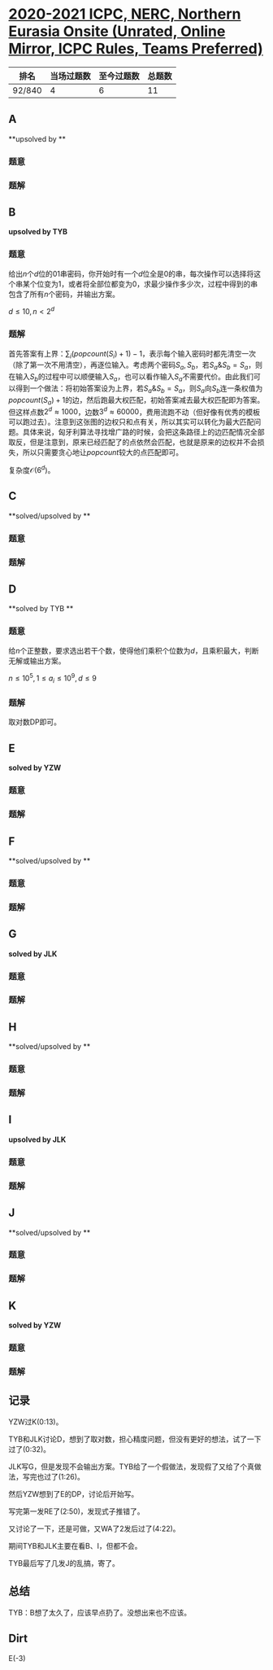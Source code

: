 # [ 2020-2021 ICPC, NERC, Northern Eurasia Onsite (Unrated, Online Mirror, ICPC Rules, Teams Preferred)](https://codeforces.com/contest/1510)

| 排名   | 当场过题数 | 至今过题数 | 总题数 |
| ------ | ---------- | ---------- | ------ |
| 92/840 | 4          | 6          | 11     |

## **A**

**upsolved by **

### 题意



### 题解



## **B**

**upsolved by TYB**

### 题意

给出$n$个$d$位的$01$串密码，你开始时有一个$d$位全是$0$的串，每次操作可以选择将这个串某个位变为$1$，或者将全部位都变为$0$，求最少操作多少次，过程中得到的串包含了所有$n$个密码，并输出方案。

$d\le10,n<2^d$

### 题解

首先答案有上界：$\sum_i(popcount(S_i)+1)-1$，表示每个输入密码时都先清空一次（除了第一次不用清空），再逐位输入。考虑两个密码$S_a,S_b$，若$S_a\&S_b=S_a$，则在输入$S_b$的过程中可以顺便输入$S_a$​，也可以看作输入$S_a$​不需要代价。由此我们可以得到一个做法：将初始答案设为上界，若$S_a\&S_b=S_a$，则$S_a$向$S_b$连一条权值为$popcount(S_a)+1$的边，然后跑最大权匹配，初始答案减去最大权匹配即为答案。但这样点数$2^d\approx1000$，边数$3^d\approx60000$，费用流跑不动（但好像有优秀的模板可以跑过去）。注意到这张图的边权只和点有关，所以其实可以转化为最大匹配问题。具体来说，匈牙利算法寻找增广路的时候，会把这条路径上的边匹配情况全部取反，但是注意到，原来已经匹配了的点依然会匹配，也就是原来的边权并不会损失，所以只需要贪心地让$popcount$较大的点匹配即可。

复杂度$\mathcal{O}(6^d)$。

## **C**

**solved/upsolved by **

### 题意



### 题解



## **D**

**solved by TYB **

### 题意

给$n$个正整数，要求选出若干个数，使得他们乘积个位数为$d$​，且乘积最大，判断无解或输出方案。

$n\le10^5,1\le a_i\le10^9,d\le9$

### 题解

取对数DP即可。

## **E**

**solved by YZW**

### 题意



### 题解



## **F**

**solved/upsolved by **

### 题意



### 题解



## **G**

**solved by JLK**

### 题意



### 题解



## **H**

**solved/upsolved by **

### 题意



### 题解



## **I**

**upsolved by JLK**

### 题意



### 题解



## **J**

**solved/upsolved by **

### 题意



### 题解



## **K**

**solved by YZW**

### 题意



### 题解



## **记录**

YZW过K(0:13)。

TYB和JLK讨论D，想到了取对数，担心精度问题，但没有更好的想法，试了一下过了(0:32)。

JLK写G，但是发现不会输出方案。TYB给了一个假做法，发现假了又给了个真做法，写完也过了(1:26)。

然后YZW想到了E的DP，讨论后开始写。

写完第一发RE了(2:50)，发现式子推错了。

又讨论了一下，还是可做，又WA了2发后过了(4:22)。

期间TYB和JLK主要在看B、I，但都不会。

TYB最后写了几发J的乱搞，寄了。

## **总结**

TYB：B想了太久了，应该早点扔了。没想出来也不应该。

## **Dirt**

E(-3)

